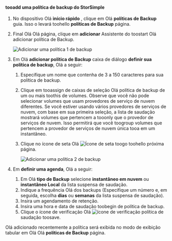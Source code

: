 <!--author=v-sharos last changed: 11/06/15-->

#### <a name="tooadd-a-storsimple-backup-policy"></a>tooadd uma política de backup do StorSimple
1. No dispositivo Olá **início rápido** , clique em Olá **políticas de Backup** guia. Isso o levará toohello **políticas de Backup** página.
2. Final Olá Olá página, clique em **adicionar** Assistente do toostart Olá adicionar política de Backup.
   
    ![Adicionar uma política 1 de backup](./media/storsimple-add-backup-policy-u2/AddBackupPolicy1.png)
3. Em Olá **adicionar política de Backup** caixa de diálogo **definir sua política de backup**, Olá a seguir:
   
   1. Especifique um nome que contenha de 3 a 150 caracteres para sua política de backup.
   2. Clique em tooassign de caixas de seleção Olá política de backup de um ou mais toothis de volumes. Observe que você não pode selecionar volumes que usam provedores de serviço de nuvem diferentes. Se você estiver usando vários provedores de serviços de nuvem, com base em sua primeira seleção, a lista de saudação mostrará volumes que pertencem a tooonly que o provedor de serviços de nuvem. Isso permitirá que você toogroup volumes que pertencem a provedor de serviços de nuvem única tooa em um instantâneo.
   3. Clique no ícone de seta Olá ![Ícone de seta](./media/storsimple-add-backup-policy-u2/HCS_ArrowIcon-include.png) toogo toohello próxima página.
      
      ![Adicionar uma política 2 de backup](./media/storsimple-add-backup-policy-u2/AddBackupPolicy2.png)
4. Em **definir uma agenda**, Olá a seguir:
   
   1. Em Olá **tipo de Backup** selecione **instantâneo em nuvem** ou **instantâneo Local** da lista suspensa de saudação.
   2. Indique a frequência Olá dos backups (Especifique um número e, em seguida, escolha **dias** ou **semanas** da lista suspensa de saudação).
   3. Insira um agendamento de retenção.
   4. Insira uma hora e data de saudação toobegin de política de backup.  
   5. Clique o ícone de verificação Olá ![ícone de verificação](./media/storsimple-add-backup-policy-u2/HCS_CheckIcon-include.png) política de saudação toosave.

Olá adicionado recentemente a política será exibida no modo de exibição tabular em Olá Olá **políticas de Backup** página.

